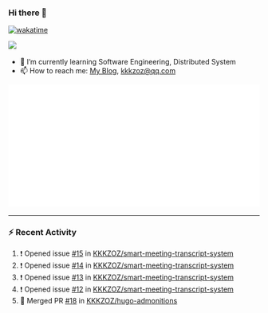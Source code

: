 ### Hi there 👋

[![wakatime](https://wakatime.com/badge/user/3d3cd454-4851-419e-ab98-0f85a4d69dbf.svg)](https://wakatime.com/@3d3cd454-4851-419e-ab98-0f85a4d69dbf)

![](https://komarev.com/ghpvc/?username=kkkzoz&color=green)

- 🌱 I’m currently learning Software Engineering, Distributed System
- 📫 How to reach me: [My Blog](https://blog.kkkzoz.top/), <kkkzoz@qq.com>

![](https://raw.githubusercontent.com/kkkzoz/github-stats/actions_branch/generated_images/languages.svg)

---

### :zap: Recent Activity

<!--START_SECTION:activity-->
1. ❗ Opened issue [#15](https://github.com/KKKZOZ/smart-meeting-transcript-system/issues/15) in [KKKZOZ/smart-meeting-transcript-system](https://github.com/KKKZOZ/smart-meeting-transcript-system)
2. ❗ Opened issue [#14](https://github.com/KKKZOZ/smart-meeting-transcript-system/issues/14) in [KKKZOZ/smart-meeting-transcript-system](https://github.com/KKKZOZ/smart-meeting-transcript-system)
3. ❗ Opened issue [#13](https://github.com/KKKZOZ/smart-meeting-transcript-system/issues/13) in [KKKZOZ/smart-meeting-transcript-system](https://github.com/KKKZOZ/smart-meeting-transcript-system)
4. ❗ Opened issue [#12](https://github.com/KKKZOZ/smart-meeting-transcript-system/issues/12) in [KKKZOZ/smart-meeting-transcript-system](https://github.com/KKKZOZ/smart-meeting-transcript-system)
5. 🎉 Merged PR [#18](https://github.com/KKKZOZ/hugo-admonitions/pull/18) in [KKKZOZ/hugo-admonitions](https://github.com/KKKZOZ/hugo-admonitions)
<!--END_SECTION:activity-->

<!--
**KKKZOZ/KKKZOZ** is a ✨ _special_ ✨ repository because its `README.md` (this file) appears on your GitHub profile.

Here are some ideas to get you started:

- 🔭 I’m currently working on ...
- 🌱 I’m currently learning ...
- 👯 I’m looking to collaborate on ...
- 🤔 I’m looking for help with ...
- 💬 Ask me about ...
- 📫 How to reach me: ...
- 😄 Pronouns: ...
- ⚡ Fun fact: ...
-->
